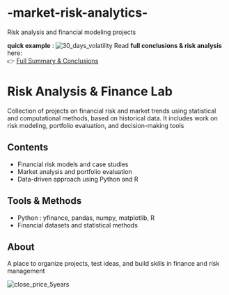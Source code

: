 # -market-risk-analytics-
Risk analysis and financial modeling projects

**quick example** : ![30_days_volatility](https://github.com/user-attachments/assets/fa53a9eb-64cd-42f9-922b-c7f073bc5ad2)
Read **full conclusions & risk analysis** here:  
👉 [Full Summary & Conclusions](SUMMARY-CONCLUSIONS.md) 


# Risk Analysis & Finance Lab  

Collection of projects on financial risk and market trends using statistical and computational methods, based on historical data. It includes work on risk modeling, portfolio evaluation, and decision-making tools

## Contents  
- Financial risk models and case studies  
- Market analysis and portfolio evaluation  
- Data-driven approach using Python and R  

## Tools & Methods 
- Python : yfinance, pandas, numpy, matplotlib, R  
- Financial datasets and statistical methods  

## About  
A place to organize projects, test ideas, and build skills in finance and risk management


![close_price_5years](https://github.com/user-attachments/assets/cc592c26-34c5-4153-b10e-31e5d6138ed2)
